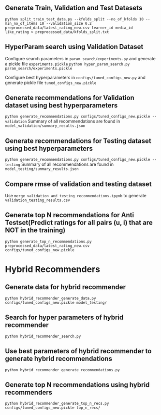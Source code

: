 ## Generate Train, Validation and Test Datasets

`python split_train_test_data.py --kfolds_split --no_of_kfolds 10 --min_no_of_items 10 --validation_size 0.2 preprocessed_data/latest_rating_new.csv learner_id media_id like_rating > preprocessed_data/kfolds_split.txt`

## HyperParam search using Validation Dataset

Configure search parameters in `param_search/experiments.py` and generate a pickle file `experiments.pickle`
`python hyper_param_search.py param_search/experiments.pickle`

Configure best hyperparameters in `configs/tuned_configs_new.py` and generate pickle file `tuned_configs_new.pickle`


## Generate recommendations for Validation dataset using best hyperparameters

`python generate_recommendations.py configs/tuned_configs_new.pickle --validation`
Summary of all recommendations are found in `model_validation/summary_results.json`


## Generate recommendations for Testing dataset using best hyperparameters

`python generate_recommendations.py configs/tuned_configs_new.pickle --testing`
Summary of all recommendations are found in `model_testing/summary_results.json`


## Compare rmse of validation and testing dataset

Use `merge validation and testing recommendations.ipynb` to generate `validation_testing_results.csv`

## Generate top N recommendations for Anti Testset(Predict ratings for all pairs (u, i) that are NOT in the training)

`python generate_top_n_recommendations.py preprocessed_data/latest_rating_new.csv configs/tuned_configs_new.pickle`

# Hybrid Recommenders

## Generate data for hybrid recommender

`python hybrid_recommender_generate_data.py configs/tuned_configs_new.pickle model_testing/`


## Search for hyper parameters of hybrid recommender

`python hybrid_recommender_search.py`

## Use best parameters of hybrid recommender to generate hybrid recommendations

`python hybrid_recommender_generate_recommendations.py`

## Generate top N recommendations using hybrid recommenders

`python hybrid_recommender_generate_top_n_recs.py configs/tuned_configs_new.pickle top_n_recs/`
